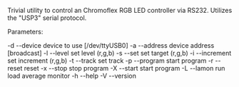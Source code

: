 Trivial utility to control an Chromoflex RGB LED controller
via RS232. Utilizes the "USP3" serial protocol.

Parameters:

-d --device     device to use [/dev/ttyUSB0]
-a --address    device address [broadcast]
-l --level      set level (r,g,b)
-s --set        set target (r,g,b)
-i --increment  set increment (r,g,b)
-t --track      set track
-p --program    start program
-r --reset      reset
-x --stop       stop program
-X --start      start program
-L --lamon      run load average monitor
-h --help
-V --version

